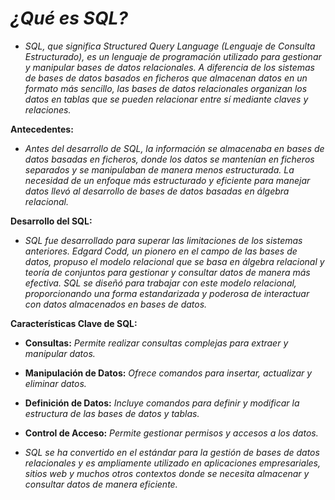 <!-- Autor: Daniel Benjamin Perez Morales -->
<!-- GitHub: https://github.com/D4nitrix13 -->
<!-- Correo electrónico: danielperezdev@proton.me -->

# ***¿Qué es SQL?***

- *SQL, que significa Structured Query Language (Lenguaje de Consulta Estructurado), es un lenguaje de programación utilizado para gestionar y manipular bases de datos relacionales. A diferencia de los sistemas de bases de datos basados en ficheros que almacenan datos en un formato más sencillo, las bases de datos relacionales organizan los datos en tablas que se pueden relacionar entre sí mediante claves y relaciones.*

**Antecedentes:**

- *Antes del desarrollo de SQL, la información se almacenaba en bases de datos basadas en ficheros, donde los datos se mantenían en ficheros separados y se manipulaban de manera menos estructurada. La necesidad de un enfoque más estructurado y eficiente para manejar datos llevó al desarrollo de bases de datos basadas en álgebra relacional.*

**Desarrollo del SQL:**

- *SQL fue desarrollado para superar las limitaciones de los sistemas anteriores. Edgard Codd, un pionero en el campo de las bases de datos, propuso el modelo relacional que se basa en álgebra relacional y teoría de conjuntos para gestionar y consultar datos de manera más efectiva. SQL se diseñó para trabajar con este modelo relacional, proporcionando una forma estandarizada y poderosa de interactuar con datos almacenados en bases de datos.*

**Características Clave de SQL:**

- **Consultas:** *Permite realizar consultas complejas para extraer y manipular datos.*
- **Manipulación de Datos:** *Ofrece comandos para insertar, actualizar y eliminar datos.*
- **Definición de Datos:** *Incluye comandos para definir y modificar la estructura de las bases de datos y tablas.*
- **Control de Acceso:** *Permite gestionar permisos y accesos a los datos.*

- *SQL se ha convertido en el estándar para la gestión de bases de datos relacionales y es ampliamente utilizado en aplicaciones empresariales, sitios web y muchos otros contextos donde se necesita almacenar y consultar datos de manera eficiente.*
